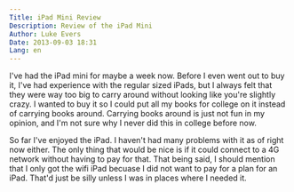 ```yaml
---
Title: iPad Mini Review
Description: Review of the iPad Mini
Author: Luke Evers
Date: 2013-09-03 18:31
Lang: en
---
```


I've had the iPad mini for maybe a week now. Before I even went out to buy it, I've had experience with the regular sized iPads, but I always felt that they were way too big to carry around without looking like you're slightly crazy. I wanted to buy it so I could put all my books for college on it instead of carrying books around. Carrying books around is just not fun in my opinion, and I'm not sure why I never did this in college before now.

So far I've enjoyed the iPad. I haven't had many problems with it as of right now either. The only thing that would be nice is if it could connect to a 4G network without having to pay for that. That being said, I should mention that I only got the wifi iPad becuase I did not want to pay for a plan for an iPad. That'd just be silly unless I was in places where I needed it.